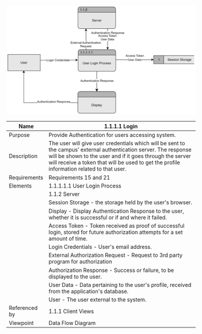 ![Login DFD](TeamThreeFiles/login%20dfd%20(5).svg)

| Name | 1.1.1.1 Login |
| ----------- | ----------- |
| Purpose | Provide Authentication for users accessing system.  |
| Description | The user will give user credentials which will be sent to the campus’ external authentication server. The response will be shown to the user and if it goes through the server will receive a token that will be used to get the profile information related to that user. |
| Requirements | Requirements 15 and 21 |
| Elements | 1.1.1.1.1 User Login Process |
|          | 1.1.2 Server |
|          | Session Storage - the storage held by the user's browser. |
|          | Display - Display Authentication Response to the user, whether it is successful or if and where it failed. |
|          | Access Token - Token received as proof of successful login, stored for future authorization attempts for a set amount of time. |
|          | Login Credentials - User's email address. |
|          | External Authorization Request - Request to 3rd party program for authorization |
|          | Authorization Response - Success or failure, to be displayed to the user. |
|          | User Data - Data pertaining to the user's profile, received from the application's database. |
|          | User - The user external to the system. |
| Referenced by | 1.1.1 Client Views  |
| Viewpoint | Data Flow Diagram |
